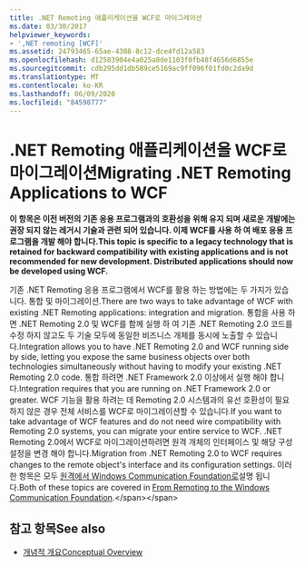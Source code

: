 ```yaml
---
title: .NET Remoting 애플리케이션을 WCF로 마이그레이션
ms.date: 03/30/2017
helpviewer_keywords:
- ',NET remoting [WCF]'
ms.assetid: 24793465-65ae-4308-8c12-dce4fd12a583
ms.openlocfilehash: d12583904e4a025a8de1103f0fb48f4656d6855e
ms.sourcegitcommit: cdb295dd1db589ce5169ac9ff096f01fd0c2da9d
ms.translationtype: MT
ms.contentlocale: ko-KR
ms.lasthandoff: 06/09/2020
ms.locfileid: "84598777"
---
```

# <a name="migrating-net-remoting-applications-to-wcf"></a><span data-ttu-id="9557d-102">.NET Remoting 애플리케이션을 WCF로 마이그레이션</span><span class="sxs-lookup"><span data-stu-id="9557d-102">Migrating .NET Remoting Applications to WCF</span></span>
<span data-ttu-id="9557d-103">**이 항목은 이전 버전의 기존 응용 프로그램과의 호환성을 위해 유지 되며 새로운 개발에는 권장 되지 않는 레거시 기술과 관련 되어 있습니다. 이제 WCF를 사용 하 여 배포 응용 프로그램을 개발 해야 합니다.**</span><span class="sxs-lookup"><span data-stu-id="9557d-103">**This topic is specific to a legacy technology that is retained for backward compatibility with existing applications and is not recommended for new development. Distributed applications should now be developed using WCF.**</span></span>  
  
 <span data-ttu-id="9557d-104">기존 .NET Remoting 응용 프로그램에서 WCF를 활용 하는 방법에는 두 가지가 있습니다. 통합 및 마이그레이션.</span><span class="sxs-lookup"><span data-stu-id="9557d-104">There are two ways to take advantage of WCF with existing .NET Remoting applications: integration and migration.</span></span> <span data-ttu-id="9557d-105">통합을 사용 하면 .NET Remoting 2.0 및 WCF를 함께 실행 하 여 기존 .NET Remoting 2.0 코드를 수정 하지 않고도 두 기술 모두에 동일한 비즈니스 개체를 동시에 노출할 수 있습니다.</span><span class="sxs-lookup"><span data-stu-id="9557d-105">Integration allows you to have .NET Remoting 2.0 and WCF running side by side, letting you expose the same business objects over both technologies simultaneously without having to modify your existing .NET Remoting 2.0 code.</span></span> <span data-ttu-id="9557d-106">통합 하려면 .NET Framework 2.0 이상에서 실행 해야 합니다.</span><span class="sxs-lookup"><span data-stu-id="9557d-106">Integration requires that you are running on .NET Framework 2.0 or greater.</span></span> <span data-ttu-id="9557d-107">WCF 기능을 활용 하려는 데 Remoting 2.0 시스템과의 유선 호환성이 필요 하지 않은 경우 전체 서비스를 WCF로 마이그레이션할 수 있습니다.</span><span class="sxs-lookup"><span data-stu-id="9557d-107">If you want to take advantage of WCF features and do not need wire compatibility with Remoting 2.0 systems, you can migrate your entire service to WCF.</span></span> <span data-ttu-id="9557d-108">.NET Remoting 2.0에서 WCF로 마이그레이션하려면 원격 개체의 인터페이스 및 해당 구성 설정을 변경 해야 합니다.</span><span class="sxs-lookup"><span data-stu-id="9557d-108">Migration from .NET Remoting 2.0 to WCF requires changes to the remote object's interface and its configuration settings.</span></span> <span data-ttu-id="9557d-109">이러한 항목은 모두 [원격에서 Windows Communication Foundation로](https://docs.microsoft.com/previous-versions/aa730857(v=vs.80))설명 됩니다.</span><span class="sxs-lookup"><span data-stu-id="9557d-109">Both of these topics are covered in [From Remoting to the Windows Communication Foundation](https://docs.microsoft.com/previous-versions/aa730857(v=vs.80)).</span></span>  
  
## <a name="see-also"></a><span data-ttu-id="9557d-110">참고 항목</span><span class="sxs-lookup"><span data-stu-id="9557d-110">See also</span></span>

- [<span data-ttu-id="9557d-111">개념적 개요</span><span class="sxs-lookup"><span data-stu-id="9557d-111">Conceptual Overview</span></span>](../conceptual-overview.md)
